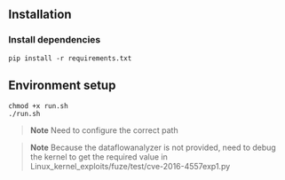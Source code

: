 ## Installation

### Install dependencies

```
pip install -r requirements.txt
```
## Environment setup

```
chmod +x run.sh
./run.sh
```
> **Note**
> Need to configure the correct path

> **Note**
> Because the dataflowanalyzer is not provided, need to debug the kernel to get the required value in Linux_kernel_exploits/fuze/test/cve-2016-4557exp1.py
